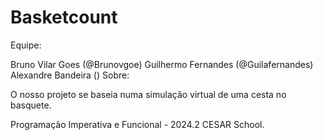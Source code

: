 # Basketcount

Equipe:

Bruno Vilar Goes (@Brunovgoe)
Guilhermo Fernandes (@Guilafernandes)
Alexandre Bandeira ()
Sobre:

O nosso projeto se baseia numa simulação virtual de uma cesta no basquete.

Programação Imperativa e Funcional - 2024.2
CESAR School.
